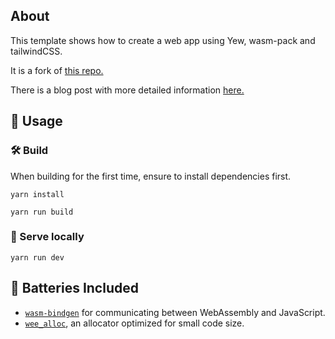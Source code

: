 ## About

This template shows how to create a web app using Yew, wasm-pack and tailwindCSS.

It is a fork of [this repo.](https://github.com/yewstack/yew-wasm-pack-template)

There is a blog post with more detailed information [here.](http://blog.vomkonstant.in/blog/tailwind-with-webassembly-yew)

## 🚴 Usage

### 🛠️ Build

When building for the first time, ensure to install dependencies first.

```
yarn install
```

```
yarn run build
```

### 🔬 Serve locally

```
yarn run dev
```

## 🔋 Batteries Included

- [`wasm-bindgen`](https://github.com/rustwasm/wasm-bindgen) for communicating
  between WebAssembly and JavaScript.
- [`wee_alloc`](https://github.com/rustwasm/wee_alloc), an allocator optimized
  for small code size.
